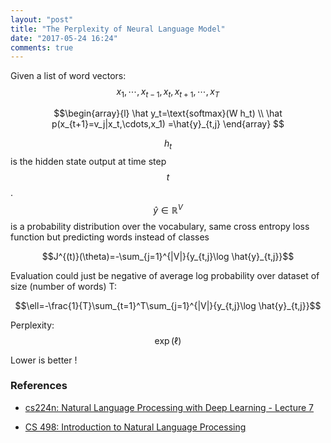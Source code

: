 ```yaml
---
layout: "post"
title: "The Perplexity of Neural Language Model"
date: "2017-05-24 16:24"
comments: true
---
```




Given a list of word vectors: $$x_1,\cdots,x_{t-1},x_t,x_{t+1},\cdots,x_T $$

$$\begin{array}{l}
\hat y_t=\text{softmax}(W h_t) \\
\hat p(x_{t+1}=v_j|x_t,\cdots,x_1) =\hat{y}_{t,j}
\end{array}
$$

$$h_t$$ is the hidden state output at time step $$t$$. $$\hat{y}\in\mathbb{R}^{V}$$ is a probability distribution over the vocabulary, same cross entropy loss function but predicting words instead of classes

$$J^{(t)}(\theta)=-\sum_{j=1}^{|V|}{y_{t,j}\log \hat{y}_{t,j}}$$

Evaluation could just be negative of average log probability over dataset of size (number of words) T:

$$\ell=-\frac{1}{T}\sum_{t=1}^T\sum_{j=1}^{|V|}{y_{t,j}\log \hat{y}_{t,j}}$$

Perplexity: $$\exp(\ell)$$

Lower is better !

### References
- [cs224n: Natural Language Processing with Deep Learning - Lecture 7](http://web.stanford.edu/class/cs224n/lectures/cs224n-2017-lecture8.pdf)

- [CS 498: Introduction to Natural Language Processing](https://courses.engr.illinois.edu/cs498jh/Slides/Lecture04.pdf)
